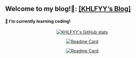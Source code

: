 ## Welcome to my blog!👋: [[KHLFYY‘s Blog]](https://www.khlfyy.top)

#### 🌱 I’m currently learning coding!

<p><div align=center><a href="https://github.com/KHLFYY"><img alt="KHLFYY&#39;s GitHub stats" src="https://github-readme-stats.vercel.app/api?username=KHLFYY&amp;count_private=true&amp;show_icons=true&amp;include_all_commits=true&amp;hide_border=true&amp;bg_color=20,1DA1F2,45B649&amp;title_color=E1F5C4&amp;icon_color=F2F2F2&amp;text_color=F2F2F2"/></a></p>
<!--
这一行是html语法 不知道为什么html的居中写到md图片前面就不好使了 所以就全写html了
-->

[![Readme Card](https://github-readme-stats.vercel.app/api/pin/?username=KHLFYY&repo=KHLFYY.github.io&hide_border=true&bg_color=30,7474BF,348AC7&title_color=ffffff&icon_color=ffffff&text_color=ffffff)](https://github.com/KHLFYY/KHLFYY.github.io)
<!--
[![Readme Card](https://github-readme-stats.vercel.app/api/pin/?username=KHLFYY&repo=KHLFYY&hide_border=true&bg_color=30,7474BF,348AC7&title_color=ffffff&icon_color=ffffff&text_color=ffffff)](https://github.com/KHLFYY/KHLFYY)
-->
[![Readme Card](https://github-readme-stats.vercel.app/api/pin/?username=VGTB2021&repo=VGTB2021.github.io&hide_border=true&bg_color=30,DCE35B,45B649&title_color=3B4371&icon_color=3B4371&text_color=3B4371)](https://github.com/VGTB2021/VGTB2021.github.io)
<!--
[![Readme Card](https://github-readme-stats.vercel.app/api/pin/?username=VGTB2021&repo=VGTB2021&hide_border=true&bg_color=30,DCE35B,45B649&title_color=3B4371&icon_color=3B4371&text_color=3B4371)](https://github.com/VGTB2021/VGTB2021)
-->
